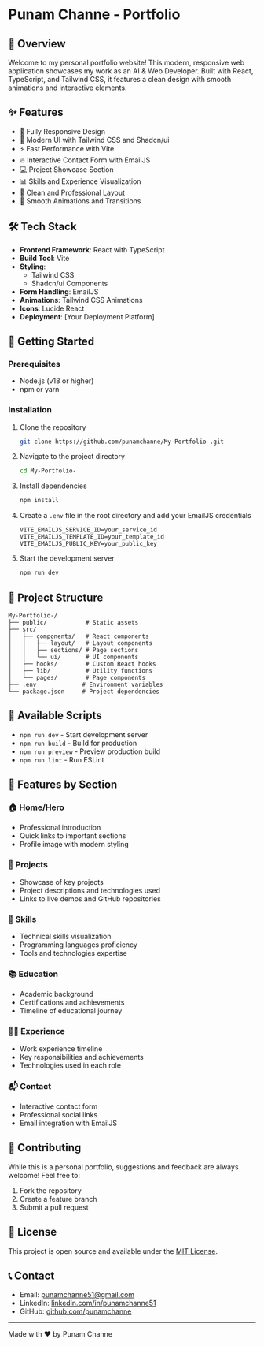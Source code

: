 # Punam Channe - Portfolio

## 🚀 Overview

Welcome to my personal portfolio website! This modern, responsive web application showcases my work as an AI & Web Developer. Built with React, TypeScript, and Tailwind CSS, it features a clean design with smooth animations and interactive elements.

## ✨ Features

- 📱 Fully Responsive Design
- 🎨 Modern UI with Tailwind CSS and Shadcn/ui
- ⚡ Fast Performance with Vite
- 🔥 Interactive Contact Form with EmailJS
- 💻 Project Showcase Section
- 📊 Skills and Experience Visualization
- 🎯 Clean and Professional Layout
- 🌙 Smooth Animations and Transitions

## 🛠 Tech Stack

- **Frontend Framework**: React with TypeScript
- **Build Tool**: Vite
- **Styling**: 
  - Tailwind CSS
  - Shadcn/ui Components
- **Form Handling**: EmailJS
- **Animations**: Tailwind CSS Animations
- **Icons**: Lucide React
- **Deployment**: [Your Deployment Platform]

## 🚀 Getting Started

### Prerequisites

- Node.js (v18 or higher)
- npm or yarn

### Installation

1. Clone the repository
   ```bash
   git clone https://github.com/punamchanne/My-Portfolio-.git
   ```

2. Navigate to the project directory
   ```bash
   cd My-Portfolio-
   ```

3. Install dependencies
   ```bash
   npm install
   ```

4. Create a `.env` file in the root directory and add your EmailJS credentials
   ```env
   VITE_EMAILJS_SERVICE_ID=your_service_id
   VITE_EMAILJS_TEMPLATE_ID=your_template_id
   VITE_EMAILJS_PUBLIC_KEY=your_public_key
   ```

5. Start the development server
   ```bash
   npm run dev
   ```

## 📁 Project Structure

```
My-Portfolio-/
├── public/           # Static assets
├── src/
│   ├── components/   # React components
│   │   ├── layout/   # Layout components
│   │   ├── sections/ # Page sections
│   │   └── ui/       # UI components
│   ├── hooks/        # Custom React hooks
│   ├── lib/          # Utility functions
│   └── pages/        # Page components
├── .env             # Environment variables
└── package.json     # Project dependencies
```

## 🔧 Available Scripts

- `npm run dev` - Start development server
- `npm run build` - Build for production
- `npm run preview` - Preview production build
- `npm run lint` - Run ESLint

## 📱 Features by Section

### 🏠 Home/Hero
- Professional introduction
- Quick links to important sections
- Profile image with modern styling

### 💼 Projects
- Showcase of key projects
- Project descriptions and technologies used
- Links to live demos and GitHub repositories

### 🎯 Skills
- Technical skills visualization
- Programming languages proficiency
- Tools and technologies expertise

### 📚 Education
- Academic background
- Certifications and achievements
- Timeline of educational journey

### 👩‍💻 Experience
- Work experience timeline
- Key responsibilities and achievements
- Technologies used in each role

### 📬 Contact
- Interactive contact form
- Professional social links
- Email integration with EmailJS

## 🤝 Contributing

While this is a personal portfolio, suggestions and feedback are always welcome! Feel free to:
1. Fork the repository
2. Create a feature branch
3. Submit a pull request

## 📄 License

This project is open source and available under the [MIT License](LICENSE).

## 📞 Contact

- Email: punamchanne51@gmail.com
- LinkedIn: [linkedin.com/in/punamchanne51](https://www.linkedin.com/in/punamchanne51/)
- GitHub: [github.com/punamchanne](https://github.com/punamchanne)

---
Made with ❤️ by Punam Channe
